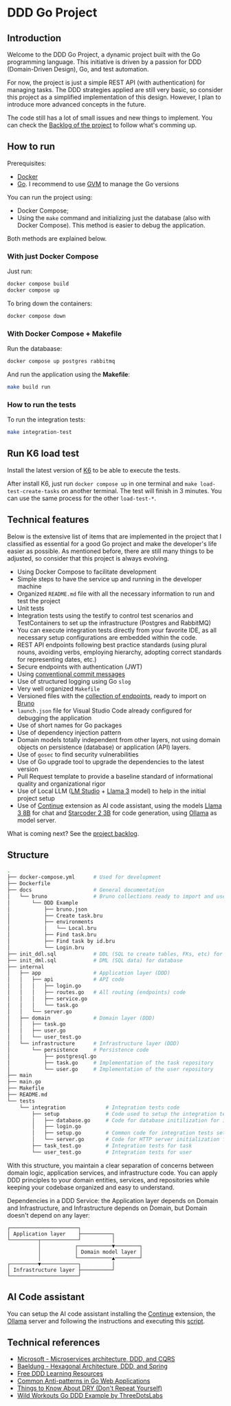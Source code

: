 # DDD Go Project

## Introduction

Welcome to the DDD Go Project, a dynamic project built with the Go programming language. This initiative is driven by a passion for DDD (Domain-Driven Design), Go, and test automation. 

For now, the project is just a simple REST API (with authentication) for managing tasks. The DDD strategies applied are still very basic, so consider this project as a simplified implementation of this design. However, I plan to introduce more advanced concepts in the future.

The code still has a lot of small issues and new things to implement. You can check the [Backlog of the project](https://github.com/users/dherik/projects/1) to follow what's comming up.

## How to run

Prerequisites:
- [Docker](https://www.docker.com)
- [Go](https://go.dev). I recommend to use [GVM](https://github.com/moovweb/gvm) to manage the Go versions

You can run the project using:
- Docker Compose;
- Using the `make` command and initializing just the database (also with Docker Compose). This method is easier to debug the application.

Both methods are explained below.

### With just Docker Compose

Just run:

```sh
docker compose build
docker compose up
```

To bring down the containers:

```sh
docker compose down
```

### With Docker Compose + Makefile

Run the databaase:

```sh
docker compose up postgres rabbitmq
```

And run the application using the **Makefile**:

```sh
make build run
```

### How to run the tests

To run the integration tests:

```sh
make integration-test
```

## Run K6 load test

Install the latest version of [K6](https://github.com/grafana/k6/) to be able to execute the tests.

After install K6, just run `docker compose up` in one terminal and `make load-test-create-tasks` on another terminal. The test will finish in 3 minutes. You can use the same process for the other `load-test-*`.

## Technical features

Below is the extensive list of items that are implemented in the project that I classified as essential for a good Go project and make the developer's life easier as possible. As mentioned before, there are still many things to be adjusted, so consider that this project is always evolving.

- Using Docker Compose to facilitate development
- Simple steps to have the service up and running in the developer machine
- Organized `README.md` file with all the necessary information to run and test the project
- Unit tests
- Integration tests using the testify to control test scenarios and TestContainers to set up the infrastructure (Postgres and RabbitMQ)
- You can execute integration tests directly from your favorite IDE, as all necessary setup configurations are embedded within the code.
- REST API endpoints following best practice standards (using plural nouns, avoiding verbs, employing hierarchy, adopting correct standards for representing dates, etc.)
- Secure endpoints with authentication (JWT)
- Using [conventional commit messages](https://www.conventionalcommits.org/en/v1.0.0/)
- Use of structured logging using Go `slog`
- Very well organized `Makefile`
- Versioned files with the [collection of endpoints](docs/bruno/), ready to import on [Bruno](https://www.usebruno.com)
- `launch.json` file for Visual Studio Code already configured for debugging the application
- Use of short names for Go packages
- Use of dependency injection pattern
- Domain models totally independent from other layers, not using domain objects on persistence (database) or application (API) layers.
- Use of `gosec` to find security vulnerabilities
- Use of Go upgrade tool to upgrade the dependencies to the latest version
- Pull Request template to provide a baseline standard of informational quality and organizational rigor
- Use of Local LLM ([LM Studio](https://lmstudio.ai) + [Llama 3](https://huggingface.co/meta-llama/Meta-Llama-3-8B) model) to help in the initial project setup
- Use of [Continue](https://www.continue.dev/) extension as AI code assistant, using the models [Llama 3 8B](https://ollama.com/library/llama3) for chat and [Starcoder 2 3B](https://ollama.com/library/starcoder2:3b) for code generation, using [Ollama](https://ollama.com) as model server.

What is coming next? See the [project backlog](https://github.com/users/dherik/projects/1/views/1?layout=board).

## Structure

```sh
.
├── docker-compose.yml      # Used for development
├── Dockerfile
├── docs                    # General documentation
│   └── bruno               # Bruno collections ready to import and use
│       └── DDD Example
│           ├── bruno.json
│           ├── Create task.bru
│           ├── environments
│           │   └── Local.bru
│           ├── Find task.bru
│           ├── Find task by id.bru
│           └── Login.bru
├── init_ddl.sql            # DDL (SQL to create tables, FKs, etc) for the database
├── init_dml.sql            # DML (SQL data) for database
├── internal
│   ├── app                 # Application layer (DDD)
│   │   ├── api             # API code
│   │   │   ├── login.go
│   │   │   ├── routes.go   # All routing (endpoints) code 
│   │   │   ├── service.go
│   │   │   └── task.go
│   │   └── server.go
│   ├── domain              # Domain layer (DDD)
│   │   ├── task.go
│   │   ├── user.go
│   │   └── user_test.go
│   └── infrastructure      # Infrastructure layer (DDD)
│       └── persistence     # Persistence code
│           ├── postgresql.go
│           ├── task.go     # Implementation of the task repository
│           └── user.go     # Implementation of the user repository
├── main
├── main.go
├── Makefile
├── README.md
└── tests
    └── integration             # Integration tests code 
        ├── setup               # Code used to setup the integration tests
        │   ├── database.go     # Code for database initilization for integration tests
        │   ├── login.go        
        │   ├── setup.go        # Common code for integration tests setup
        │   └── server.go       # Code for HTTP server initialization for integration tests
        ├── task_test.go        # Integration tests for task
        └── user_test.go        # Integration tests for user

```

With this structure, you maintain a clear separation of concerns between domain logic, application services, and infrastructure code. You can apply DDD principles to your domain entities, services, and repositories while keeping your codebase organized and easy to understand.

Dependencies in a DDD Service: the Application layer depends on Domain and Infrastructure, and Infrastructure depends on Domain, but Domain doesn't depend on any layer:

```
┌──────────────────────┐
│ Application layer    ├──────────┐
└─────────┬────────────┘          │
          │           ┌───────────▼────────┐
          │           │ Domain model layer │
          │           └───────────▲────────┘
┌─────────▼────────────┐          │
│ Infrastructure layer ├──────────┘
└──────────────────────┘
```

## AI Code assistant

You can setup the AI code assistant installing the [Continue](https://www.continue.dev/) extension, the [Ollama](https://ollama.com) server and following the instructions and executing this [script](scripts/start-ollama-continue.sh).

## Technical references

- [Microsoft - Microservices architecture, DDD, and CQRS](https://learn.microsoft.com/en-us/dotnet/architecture/microservices/microservice-ddd-cqrs-patterns/ddd-oriented-microservice)
- [Baeldung - Hexagonal Architecture, DDD, and Spring](https://www.baeldung.com/hexagonal-architecture-ddd-spring)
- [Free DDD Learning Resources](https://github.com/ddd-crew/free-ddd-learning-resources)
- [Common Anti-patterns in Go Web Applications](https://threedots.tech/post/common-anti-patterns-in-go-web-applications/)
- [Things to Know About DRY (Don't Repeat Yourself)](https://threedots.tech/post/things-to-know-about-dry/)
- [Wild Workouts Go DDD Example by ThreeDotsLabs](https://github.com/ThreeDotsLabs/wild-workouts-go-ddd-example)
